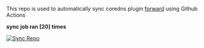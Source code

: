 This repo is used to automatically sync coredns plugin [forward](https://github.com/QZLin/forward) using Github Actions

**sync job ran [20] times**

[![Sync Repo](https://github.com/QZLin/coredns-extract/actions/workflows/sync.yaml/badge.svg)](https://github.com/QZLin/coredns-extract/actions/workflows/sync.yaml)
